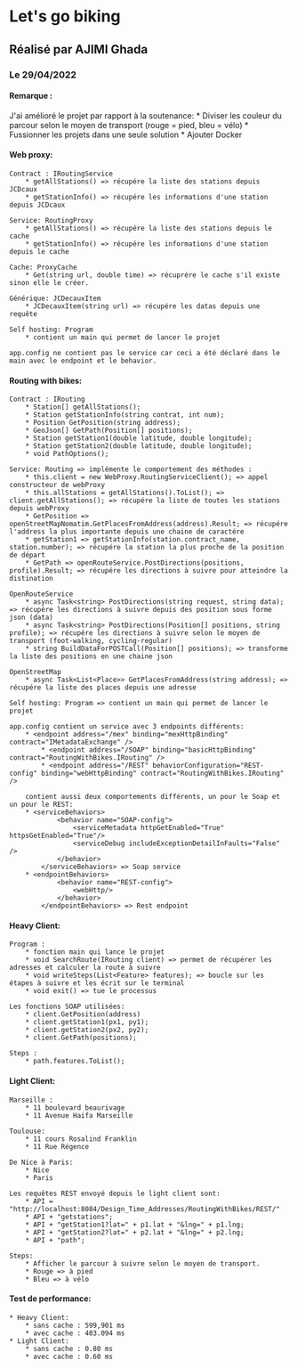 # Let's go biking
## Réalisé par AJIMI Ghada
### Le 29/04/2022

#### Remarque :
J'ai amélioré le projet par rapport à la soutenance:
	* Diviser les couleur du parcour selon le moyen de transport (rouge = pied, bleu = vélo)
	* Fussionner les projets dans une seule solution
	* Ajouter Docker

#### Web proxy:
	Contract : IRoutingService
		* getAllStations() => récupére la liste des stations depuis JCDcaux
		* getStationInfo() => récupére les informations d'une station depuis JCDcaux
		
	Service: RoutingProxy
		* getAllStations() => récupére la liste des stations depuis le cache
		* getStationInfo() => récupére les informations d'une station depuis le cache
		
	Cache: ProxyCache	
		* Get(string url, double time) => récuprére le cache s'il existe sinon elle le créer.

	Générique: JCDecauxItem
		* JCDecauxItem(string url) => récupére les datas depuis une requête 
		
	Self hosting: Program
		* contient un main qui permet de lancer le projet
		
	app.config ne contient pas le service car ceci a été déclaré dans le main avec le endpoint et le behavior.	
	
#### Routing with bikes:
	Contract : IRouting
		* Station[] getAllStations();
		* Station getStationInfo(string contrat, int num);
		* Position GetPosition(string address);
		* GeoJson[] GetPath(Position[] positions);
		* Station getStation1(double latitude, double longitude);
		* Station getStation2(double latitude, double longitude);
		* void PathOptions();

	Service: Routing => implémente le comportement des méthodes :
		* this.client = new WebProxy.RoutingServiceClient(); => appel constructeur de webProxy
		* this.allStations = getAllStations().ToList(); => client.getAllStations(); => récupére la liste de toutes les stations depuis webProxy
		* GetPosition => openStreetMapNomatim.GetPlacesFromAddress(address).Result; => récupére l'address la plus importante depuis une chaine de caractére
		* getStation1 => getStationInfo(station.contract_name, station.number); => récupére la station la plus proche de la position de départ
		* GetPath => openRouteService.PostDirections(positions, profile).Result; => récupére les directions à suivre pour atteindre la distination
	
	OpenRouteService
		* async Task<string> PostDirections(string request, string data); => récupére les directions à suivre depuis des position sous forme json (data)
		* async Task<string> PostDirections(Position[] positions, string profile); => récupére les directions à suivre selon le moyen de transport (foot-walking, cycling-regular)
		* string BuildDataForPOSTCall(Position[] positions); => transforme la liste des positions en une chaine json
	
	OpenStreetMap
		* async Task<List<Place>> GetPlacesFromAddress(string address); => récupére la liste des places depuis une adresse
	
	Self hosting: Program => contient un main qui permet de lancer le projet
		
	app.config contient un service avec 3 endpoints différents:
		* <endpoint address="/mex" binding="mexHttpBinding" contract="IMetadataExchange" /> 
        	* <endpoint address="/SOAP" binding="basicHttpBinding" contract="RoutingWithBikes.IRouting" />
        	* <endpoint address="/REST" behaviorConfiguration="REST-config" binding="webHttpBinding" contract="RoutingWithBikes.IRouting" />
		
		contient aussi deux comportements différents, un pour le Soap et un pour le REST:
		* <serviceBehaviors>
				<behavior name="SOAP-config">
					<serviceMetadata httpGetEnabled="True" httpsGetEnabled="True"/>
					<serviceDebug includeExceptionDetailInFaults="False" />
				</behavior>
			</serviceBehaviors> => Soap service
		* <endpointBehaviors> 
				<behavior name="REST-config"> 
					<webHttp/> 
				</behavior>
			</endpointBehaviors> => Rest endpoint
	
#### Heavy Client:
	Program : 
		* fonction main qui lance le projet
		* void SearchRoute(IRouting client) => permet de récupérer les adresses et calculer la route à suivre
		* void writeSteps(List<Feature> features); => boucle sur les étapes à suivre et les écrit sur le terminal
		* void exit() => tue le processus
		
	Les fonctions SOAP utilisées:
		* client.GetPosition(address)
		* client.getStation1(px1, py1);
		* client.getStation2(px2, py2);
		* client.GetPath(positions);

	Steps : 
		* path.features.ToList();

#### Light Client:
	Marseille :
		* 11 boulevard beaurivage
		* 11 Avenue Haifa Marseille

	Toulouse:
		* 11 cours Rosalind Franklin
		* 11 Rue Régence
		
	De Nice à Paris:
		* Nice
		* Paris

	Les requêtes REST envoyé depuis le light client sont:
		* API = "http://localhost:8084/Design_Time_Addresses/RoutingWithBikes/REST/"
		* API + "getstations";
		* API + "getStation1?lat=" + p1.lat + "&lng=" + p1.lng;
		* API + "getStation2?lat=" + p2.lat + "&lng=" + p2.lng;
		* API + "path";
	
	Steps:
		* Afficher le parcour à suivre selon le moyen de transport.
		* Rouge => à pied
		* Bleu => à vélo


#### Test de performance:
	* Heavy Client:
		* sans cache : 599,901 ms
		* avec cache : 403.094 ms
	* Light Client:
		* sans cache : 0.80 ms 
		* avec cache : 0.60 ms
	
	
	
